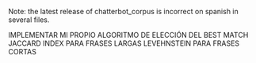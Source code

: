 Note: the latest release of chatterbot_corpus is incorrect on spanish in several files. 

IMPLEMENTAR MI PROPIO ALGORITMO DE ELECCIÓN DEL BEST MATCH
JACCARD INDEX PARA FRASES LARGAS
LEVEHNSTEIN PARA FRASES CORTAS